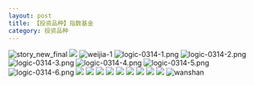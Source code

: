 ```yaml
---
layout: post
title: 【投资品种】指数基金
category: 投资品种
---
```

![story_new_final](http://rab41f8zg.hd-bkt.clouddn.com/img/story_new_final_0322.png)
![](http://rab41f8zg.hd-bkt.clouddn.com/img/factors-220327-2.png)
![weijia-1](http://rab41f8zg.hd-bkt.clouddn.com/img/weijia-1.jpg)
![logic-0314-1.png](http://rab41f8zg.hd-bkt.clouddn.com/img/logic-0314-1.png)
![logic-0314-2.png](http://rab41f8zg.hd-bkt.clouddn.com/img/logic-0314-2.png)
![logic-0314-3.png](http://rab41f8zg.hd-bkt.clouddn.com/img/logic-0314-3.png)
![logic-0314-4.png](http://rab41f8zg.hd-bkt.clouddn.com/img/logic-0314-4.png)
![logic-0314-5.png](http://rab41f8zg.hd-bkt.clouddn.com/img/logic-0314-5.png)
![logic-0314-6.png](http://rab41f8zg.hd-bkt.clouddn.com/img/logic-0314-6.png)
![](http://rab41f8zg.hd-bkt.clouddn.com/img/etf-0316-1.png)
![](http://rab41f8zg.hd-bkt.clouddn.com/img/etf-0316-2.png)
![](http://rab41f8zg.hd-bkt.clouddn.com/img/etf-0319-1.jpeg)
![](http://rab41f8zg.hd-bkt.clouddn.com/img/factors-220404-4.png)
![](http://rab41f8zg.hd-bkt.clouddn.com/img/etf-220405-1.png)
![](http://rab41f8zg.hd-bkt.clouddn.com/img/fragment-220403-1.png)
![](http://rab41f8zg.hd-bkt.clouddn.com/img/fragment-220403-2.png)
![](http://rab41f8zg.hd-bkt.clouddn.com/img/factors-220419-2.png)
![](http://rab41f8zg.hd-bkt.clouddn.com/img/factors-220419-3.png)
![wanshan](http://rab41f8zg.hd-bkt.clouddn.com/img/wanshan.png)
